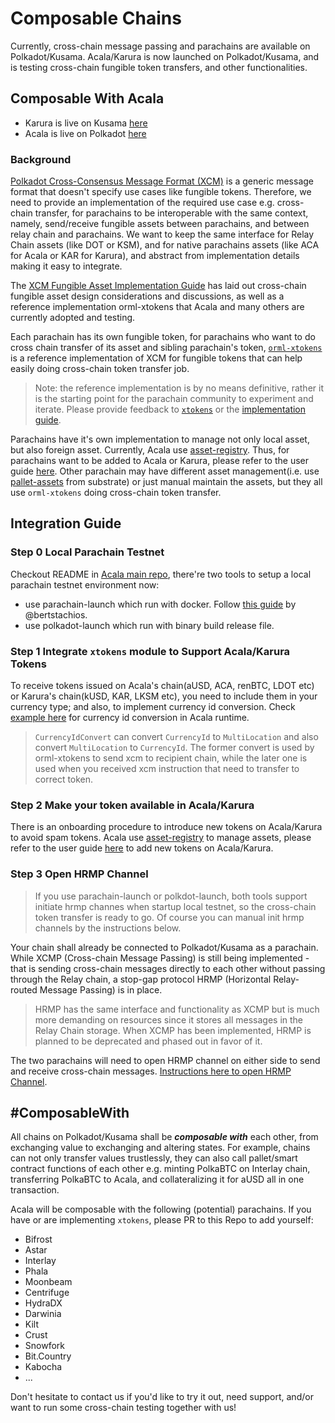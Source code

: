 # Composable Chains

Currently, cross-chain message passing and parachains are available on Polkadot/Kusama. Acala/Karura is now launched on Polkadot/Kusama, and is testing cross-chain fungible token transfers, and other functionalities.

## Composable With Acala

* Karura is live on Kusama [here](https://polkadot.js.org/apps/?rpc=wss%3A%2F%2Fkusama-rpc.polkadot.io#/parachains)
* Acala is live on Polkadot [here](https://polkadot.js.org/apps/?rpc=wss%3A%2F%2Frpc.polkadot.io#/parachains)

### Background

[Polkadot Cross-Consensus Message Format (XCM)](https://github.com/paritytech/xcm-format) is a generic message format that doesn't specify use cases like fungible tokens. Therefore, we need to provide an implementation of the required use case e.g. cross-chain transfer, for parachains to be interoperable with the same context, namely, send/receive fungible assets between parachains, and between relay chain and parachains. We want to keep the same interface for Relay Chain assets (like DOT or KSM), and for native parachains assets (like ACA for Acala or KAR for Karura), and abstract from implementation details making it easy to integrate.

The [XCM Fungible Asset Implementation Guide](https://github.com/open-web3-stack/open-runtime-module-library/discussions/385) has laid out cross-chain fungible asset design considerations and discussions, as well as a reference implementation orml-xtokens that Acala and many others are currently adopted and testing.

Each parachain has its own fungible token, for parachains who want to do cross chain transfer of its asset and sibling parachain's token, [`orml-xtokens`](https://github.com/open-web3-stack/open-runtime-module-library/tree/master/xtokens) is a reference implementation of XCM for fungible tokens that can help easily doing cross-chain token transfer job.

> Note: the reference implementation is by no means definitive, rather it is the starting point for the parachain community to experiment and iterate. Please provide feedback to [`xtokens`](https://github.com/open-web3-stack/open-runtime-module-library/tree/master/xtokens) or the [implementation guide](https://github.com/open-web3-stack/open-runtime-module-library/discussions/385).

Parachains have it's own implementation to manage not only local asset, but also foreign asset. Currently, Acala use [asset-registry](https://github.com/AcalaNetwork/Acala/tree/master/modules/asset-registry). Thus, for parachains want to be added to Acala or Karura, please refer to the user guide [here](https://docs.acalaswap.app/developer-guides/create-a-new-token). Other parachain may have different asset management(i.e. use [pallet-assets](https://github.com/paritytech/substrate/tree/master/frame/assets) from substrate) or just manual maintain the assets, but they all use `orml-xtokens` doing cross-chain token transfer.

## Integration Guide

### Step 0 Local Parachain Testnet

Checkout README in [Acala main repo](https://github.com/AcalaNetwork/Acala), there're two tools to setup a local parachain testnet environment now:

* use parachain-launch which run with docker. Follow [this guide](https://hackmd.io/dhmCATb\_QqygCPxkxaDcmA) by @bertstachios.
* use polkadot-launch which run with binary build release file.

### Step 1 Integrate `xtokens` module to Support Acala/Karura Tokens

To receive tokens issued on Acala's chain(aUSD, ACA, renBTC, LDOT etc) or Karura's chain(kUSD, KAR, LKSM etc), you need to include them in your currency type; and also, to implement currency id conversion. Check [example here](https://github.com/AcalaNetwork/Acala/blob/2.3.1/runtime/acala/src/lib.rs#L1700-L1814) for currency id conversion in Acala runtime.&#x20;

> `CurrencyIdConvert` can convert `CurrencyId` to `MultiLocation` and also convert `MultiLocation` to `CurrencyId`. The former convert is used by orml-xtokens to send xcm to recipient chain, while the later one is used when you received xcm instruction that need to transfer to correct token.

### Step 2 Make your token available in Acala/Karura

There is an onboarding procedure to introduce new tokens on Acala/Karura to avoid spam tokens. Acala use [asset-registry](https://github.com/AcalaNetwork/Acala/tree/master/modules/asset-registry) to manage assets, please refer to the user guide [here](https://docs.acalaswap.app/developer-guides/create-a-new-token) to add new tokens on Acala/Karura.

### Step 3 Open HRMP Channel

> If you use parachain-launch or polkdot-launch, both tools support initiate hrmp channes when startup local testnet, so the cross-chain token transfer is ready to go. Of course you can manual init hrmp channels by the instructions below.

Your chain shall already be connected to Polkadot/Kusama as a parachain. While XCMP (Cross-chain Message Passing) is still being implemented - that is sending cross-chain messages directly to each other without passing through the Relay chain, a stop-gap protocol HRMP (Horizontal Relay-routed Message Passing) is in place.

> HRMP has the same interface and functionality as XCMP but is much more demanding on resources since it stores all messages in the Relay Chain storage. When XCMP has been implemented, HRMP is planned to be deprecated and phased out in favor of it.

The two parachains will need to open HRMP channel on either side to send and receive cross-chain messages. [Instructions here to open HRMP Channel](open-hrmp-channel.md).

## #ComposableWith

All chains on Polkadot/Kusama shall be _**composable with**_ each other, from exchanging value to exchanging and altering states. For example, chains can not only transfer values trustlessly, they can also call pallet/smart contract functions of each other e.g. minting PolkaBTC on Interlay chain, transferring PolkaBTC to Acala, and collateralizing it for aUSD all in one transaction.

Acala will be composable with the following (potential) parachains. If you have or are implementing `xtokens`, please PR to this Repo to add yourself:

* Bifrost
* Astar
* Interlay
* Phala
* Moonbeam
* Centrifuge
* HydraDX
* Darwinia
* Kilt
* Crust
* Snowfork
* Bit.Country
* Kabocha
* ...

Don't hesitate to contact us if you'd like to try it out, need support, and/or want to run some cross-chain testing together with us!
